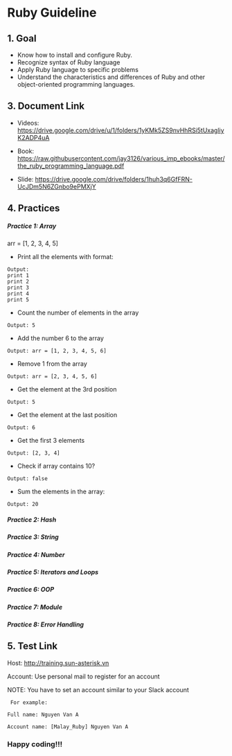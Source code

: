 # Ruby Guideline

## 1. Goal
   - Know how to install and configure Ruby.
   - Recognize syntax of Ruby language
   - Apply Ruby language to specific problems
   - Understand the characteristics and differences of Ruby and other object-oriented programming languages.


## 3. Document Link

- Videos: https://drive.google.com/drive/u/1/folders/1yKMk5ZS9nvHhRSi5tUxagliyK2ADP4uA


- Book: https://raw.githubusercontent.com/jay3126/various_imp_ebooks/master/the_ruby_programming_language.pdf


- Slide: https://drive.google.com/drive/folders/1huh3q6GfFRN-UcJDm5N6ZGnbo9ePMXjY

## 4. Practices
##### Practice 1: Array
arr = [1, 2, 3, 4, 5]

- Print all the elements with format:
```
Output:
print 1
print 2                                              
print 3                                              
print 4                                              
print 5
```
- Count the number of elements in the array
```
Output: 5
```
- Add the number 6 to the array
```
Output: arr = [1, 2, 3, 4, 5, 6]
```
- Remove 1 from the array
```
Output: arr = [2, 3, 4, 5, 6]
```
- Get the element at the 3rd position
```
Output: 5
```
- Get the element at the last position
```
Output: 6
```
- Get the first 3 elements
```
Output: [2, 3, 4]
```
- Check if array contains 10?
```
Output: false
```
- Sum the elements in the array:
```
Output: 20
```
##### Practice 2: Hash
##### Practice 3: String
##### Practice 4: Number
##### Practice 5: Iterators and Loops
##### Practice 6: OOP
##### Practice 7: Module
##### Practice 8: Error Handling

## 5. Test Link

Host: http://training.sun-asterisk.vn

Account: Use personal mail to register for an account

NOTE:  You have to set an account similar to your Slack account

  `` For example:``

  ``Full name: Nguyen Van A``

  ``Account name: [Malay_Ruby] Nguyen Van A``

### Happy coding!!!
